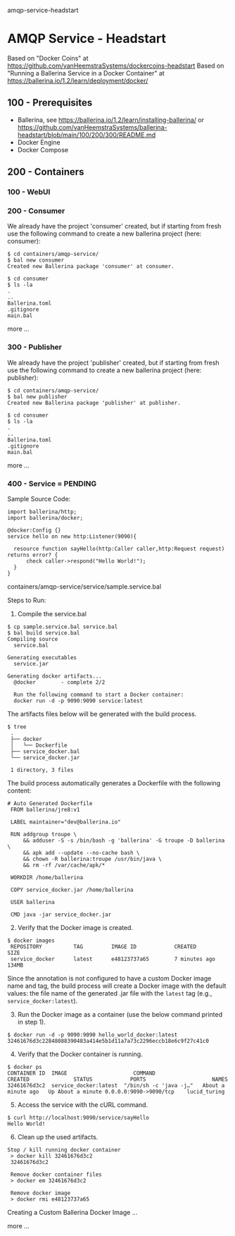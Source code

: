 amqp-service-headstart
# AMQP Service - Headstart

Based on "Docker Coins" at https://github.com/vanHeemstraSystems/dockercoins-headstart
Based on "Running a Ballerina Service in a Docker Container" at https://ballerina.io/1.2/learn/deployment/docker/


## 100 - Prerequisites

- Ballerina, see https://ballerina.io/1.2/learn/installing-ballerina/ or https://github.com/vanHeemstraSystems/ballerina-headstart/blob/main/100/200/300/README.md
- Docker Engine
- Docker Compose

## 200 - Containers

### 100 - WebUI

### 200 - Consumer

We already have the project 'consumer' created, but if starting from fresh use the following command to create a new ballerina project (here: consumer):

```
$ cd containers/amqp-service/
$ bal new consumer
Created new Ballerina package 'consumer' at consumer.
```

```
$ cd consumer
$ ls -la
.
..
Ballerina.toml
.gitignore
main.bal
```

more ...

### 300 - Publisher

We already have the project 'publisher' created, but if starting from fresh use the following command to create a new ballerina project (here: publisher):

```
$ cd containers/amqp-service/
$ bal new publisher
Created new Ballerina package 'publisher' at publisher.
```

```
$ cd consumer
$ ls -la
.
..
Ballerina.toml
.gitignore
main.bal
```

more ...

### 400 - Service = PENDING

Sample Source Code:

```
import ballerina/http;
import ballerina/docker;
 
@docker:Config {}
service hello on new http:Listener(9090){
 
  resource function sayHello(http:Caller caller,http:Request request) returns error? {
      check caller->respond("Hello World!");
  }
}
```
containers/amqp-service/service/sample.service.bal

Steps to Run:

1. Compile the service.bal

```
$ cp sample.service.bal service.bal
$ bal build service.bal
Compiling source
  service.bal
  
Generating executables
  service.jar
  
Generating docker artifacts...
  @docker        - complete 2/2
  
  Run the following command to start a Docker container:
  docker run -d -p 9090:9090 service:latest
```

The artifacts files below will be generated with the build process.

```
$ tree
 .
 ├── docker
 │   └── Dockerfile
 ├── service_docker.bal
 └── service_docker.jar

 1 directory, 3 files
```

The build process automatically generates a Dockerfile with the following content:

```
# Auto Generated Dockerfile
 FROM ballerina/jre8:v1

 LABEL maintainer="dev@ballerina.io"

 RUN addgroup troupe \
     && adduser -S -s /bin/bash -g 'ballerina' -G troupe -D ballerina \
     && apk add --update --no-cache bash \
     && chown -R ballerina:troupe /usr/bin/java \
     && rm -rf /var/cache/apk/*

 WORKDIR /home/ballerina

 COPY service_docker.jar /home/ballerina

 USER ballerina

 CMD java -jar service_docker.jar
```

2. Verify that the Docker image is created.

```
$ docker images
 REPOSITORY          TAG         IMAGE ID            CREATED             SIZE
 service_docker      latest      e48123737a65        7 minutes ago       134MB
```

Since the annotation is not configured to have a custom Docker image name and tag, the build process will create a Docker image with the default values: the file name of the generated .jar file with the ```latest``` tag (e.g., ```service_docker:latest```).

3. Run the Docker image as a container (use the below command printed in step 1).

```
$ docker run -d -p 9090:9090 hello_world_docker:latest
32461676d3c22848088390483a414e5b1d11a7a73c2296eccb18e6c9f27c41c0
```

4. Verify that the Docker container is running.

```
$ docker ps
CONTAINER ID  IMAGE    		            COMMAND    	             CREATED              STATUS            PORTS                     NAMES
32461676d3c2  service_docker:latest  "/bin/sh -c 'java -j…"   About a minute ago   Up About a minute 0.0.0.0:9090->9090/tcp    lucid_turing
```

5. Access the service with the cURL command.

```
$ curl http://localhost:9090/service/sayHello           
Hello World!
```

6. Clean up the used artifacts.

```
Stop / kill running docker container
 > docker kill 32461676d3c2
 32461676d3c2

 Remove docker container files
 > docker em 32461676d3c2

 Remove docker image
 > docker rmi e48123737a65
```

Creating a Custom Ballerina Docker Image ...

more ...
